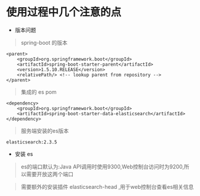 # 使用过程中几个注意的点

- 版本问题

> spring-boot 的版本

```
<parent>
    <groupId>org.springframework.boot</groupId>
    <artifactId>spring-boot-starter-parent</artifactId>
    <version>1.5.10.RELEASE</version>
    <relativePath/> <!-- lookup parent from repository -->
</parent>
```

> 集成的 es pom

```
<dependency>
    <groupId>org.springframework.boot</groupId>
    <artifactId>spring-boot-starter-data-elasticsearch</artifactId>
</dependency>
```

> 服务端安装的es版本
```
elasticsearch:2.3.5
```

- 安装 es

> es的端口默认为:Java API调用时使用9300,Web控制台访问时为9200,所以需要开放这两个端口 
 
> 需要额外的安装插件 elasticsearch-head ,用于web控制台查看es相关信息